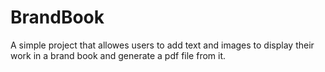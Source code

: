 # BrandBook

A simple project that allowes users to add text and images to display their work in a brand book and generate a pdf file from it.
